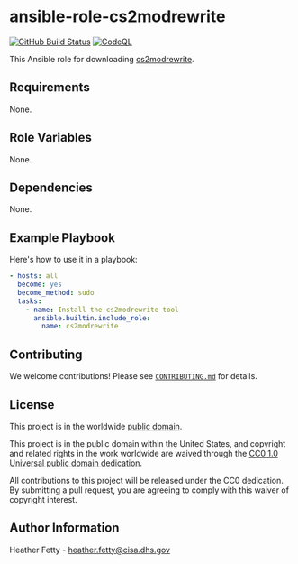 # ansible-role-cs2modrewrite #

[![GitHub Build Status](https://github.com/cisagov/ansible-role-cs2modrewrite/workflows/build/badge.svg)](https://github.com/cisagov/ansible-role-cs2modrewrite/actions)
[![CodeQL](https://github.com/cisagov/ansible-role-cs2modrewrite/workflows/CodeQL/badge.svg)](https://github.com/cisagov/ansible-role-cs2modrewrite/actions/workflows/codeql-analysis.yml)

This Ansible role for downloading [cs2modrewrite](https://github.com/threatexpress/cs2modrewrite/blob/master/cs2modrewrite.py).

## Requirements ##

None.

## Role Variables ##

None.

<!--
| Variable | Description | Default | Required |
|----------|-------------|---------|----------|
| optional_variable | Describe its purpose. | `default_value` | No |
| required_variable | Describe its purpose. | n/a | Yes |
-->

## Dependencies ##

None.

## Example Playbook ##

Here's how to use it in a playbook:

```yaml
- hosts: all
  become: yes
  become_method: sudo
  tasks:
    - name: Install the cs2modrewrite tool
      ansible.builtin.include_role:
        name: cs2modrewrite
```

## Contributing ##

We welcome contributions!  Please see [`CONTRIBUTING.md`](CONTRIBUTING.md) for
details.

## License ##

This project is in the worldwide [public domain](LICENSE).

This project is in the public domain within the United States, and
copyright and related rights in the work worldwide are waived through
the [CC0 1.0 Universal public domain
dedication](https://creativecommons.org/publicdomain/zero/1.0/).

All contributions to this project will be released under the CC0
dedication. By submitting a pull request, you are agreeing to comply
with this waiver of copyright interest.

## Author Information ##

Heather Fetty - <heather.fetty@cisa.dhs.gov>
